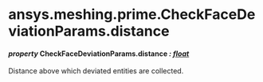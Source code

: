 # ansys.meshing.prime.CheckFaceDeviationParams.distance

#### *property* CheckFaceDeviationParams.distance *: [float](https://docs.python.org/3.11/library/functions.html#float)*

Distance above which deviated entities are collected.

<!-- !! processed by numpydoc !! -->
